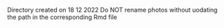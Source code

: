 Directory created on 18 12 2022
Do NOT rename photos without uodating the path in the corresponding Rmd file
